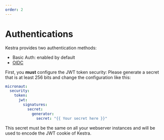 ```yaml
---
order: 2
---
```


# Authentications


Kestra provides two authentication methods:
- Basic Auth: enabled by default
- [OIDC](./auths/oidc.md)

First, you **must** configure the JWT token security:
Please generate a secret that is at least 256 bits and change the configuration like this:

```yaml
micronaut:
  security:
    token:
      jwt:
        signatures:
          secret:
            generator:
              secret: "{{ Your secret here }}"
```

This secret must be the same on all your webserver instances and will be used to encode the JWT cookie of Kestra.

<ChildTableOfContents />
